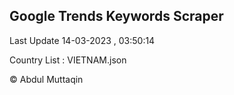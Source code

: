 

## Google Trends Keywords Scraper 
 
Last Update 14-03-2023 , 03:50:14

Country List :
VIETNAM.json



© Abdul Muttaqin 
